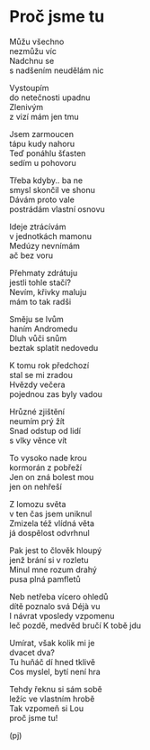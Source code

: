 Proč jsme tu
============

Můžu všechno  
nezmůžu víc  
Nadchnu se  
s nadšením neudělám nic

Vystoupím  
do netečnosti upadnu  
Zlenivým  
z vizí mám jen tmu

Jsem zarmoucen  
tápu kudy nahoru  
Teď ponáhlu šťasten  
sedím u pohovoru

Třeba kdyby.. ba ne  
smysl skončil ve shonu  
Dávám proto vale  
postrádám vlastní osnovu

Ideje ztrácívám  
v jednotkách mamonu  
Medúzy nevnímám  
ač bez voru

Přehmaty zdrátuju  
jestli tohle stačí?  
Nevím, křivky maluju  
mám to tak radši

Směju se lvům  
haním Andromedu  
Dluh vůči snům  
beztak splatit nedovedu

K tomu rok předchozí  
stal se mi zradou  
Hvězdy večera  
pojednou zas byly vadou

Hrůzné zjištění  
neumím prý žít  
Snad odstup od lidí  
s vlky věnce vít

To vysoko nade krou  
kormorán z pobřeží  
Jen on zná bolest mou  
jen on nehřeší

Z lomozu světa  
v ten čas jsem uniknul  
Zmizela též vlídná věta  
já dospělost odvrhnul

Pak jest to člověk hloupý  
jenž brání si v rozletu  
Minul mne rozum drahý  
pusa plná pamfletů

Neb netřeba vícero ohledů  
dítě poznalo svá Déjà vu  
I návrat vposledy vzpomenu  
leč pozdě, medvěd bručí K tobě jdu

Umírat, však kolik mi je  
dvacet dva?  
Tu huňáč dí hned tklivě  
Cos myslel, bytí není hra

Tehdy řeknu si sám sobě  
ležíc ve vlastním hrobě  
Tak vzpomeň si Lou  
proč jsme tu!

(pj)

